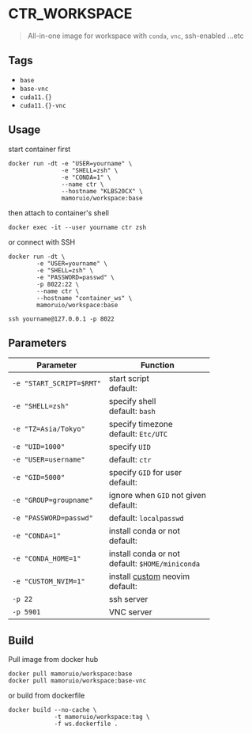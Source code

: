 # CTR_WORKSPACE

> All-in-one image for workspace with `conda`, `vnc`, ssh-enabled ...etc

## Tags

-   `base`
-   `base-vnc`
-   `cuda11.{}`
-   `cuda11.{}-vnc`

## Usage

start container first

```shell
docker run -dt -e "USER=yourname" \
               -e "SHELL=zsh" \
               -e "CONDA=1" \
               --name ctr \
               --hostname "KLBS20CX" \
               mamoruio/workspace:base
```

then attach to container's shell

```shell
docker exec -it --user yourname ctr zsh
```

or connect with SSH

```shell
docker run -dt \
        -e "USER=yourname" \
        -e "SHELL=zsh" \
        -e "PASSWORD=passwd" \
        -p 8022:22 \
        --name ctr \
        --hostname "container_ws" \
        mamoruio/workspace:base

ssh yourname@127.0.0.1 -p 8022
```

## Parameters

| Parameter                | Function                                                                      |
| ------------------------ | ----------------------------------------------------------------------------- |
| `-e "START_SCRIPT=$RMT"` | start script <br />default: ` `                                               |
| `-e "SHELL=zsh"`         | specify shell<br />default: `bash`                                            |
| `-e "TZ=Asia/Tokyo"`     | specify timezone<br />default: `Etc/UTC`                                      |
| `-e "UID=1000"`          | specify `UID`                                                                 |
| `-e "USER=username"`     | default: `ctr`                                                                |
| `-e "GID=5000"`          | specify `GID` for user<br />default: ` `                                      |
| `-e "GROUP=groupname"`   | ignore when `GID` not given<br />default: ` `                                 |
| `-e "PASSWORD=passwd"`   | default: `localpasswd`                                                        |
| `-e "CONDA=1"`           | install conda or not<br />default: ` `                                        |
| `-e "CONDA_HOME=1"`      | install conda or not<br />default: `$HOME/miniconda`                          |
| `-e "CUSTOM_NVIM=1"`     | install [custom](https://github.com/MamoruDS/vimrc) neovim <br />default: ` ` |
| `-p 22`                  | ssh server                                                                    |
| `-p 5901`                | VNC server                                                                    |

## Build

Pull image from docker hub

```shell
docker pull mamoruio/workspace:base
docker pull mamoruio/workspace:base-vnc
```

or build from dockerfile

```shell
docker build --no-cache \
             -t mamoruio/workspace:tag \
             -f ws.dockerfile .
```
